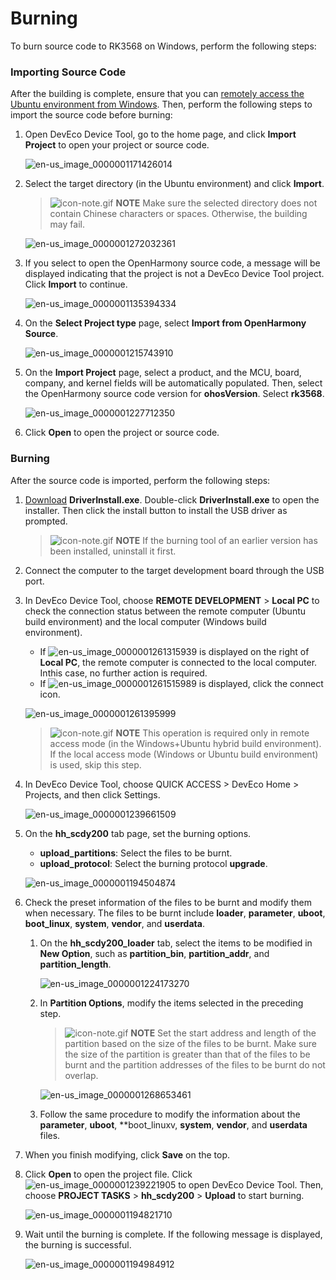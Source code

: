 # Burning


To burn source code to RK3568 on Windows, perform the following steps:


### Importing Source Code

After the building is complete, ensure that you can [remotely access the Ubuntu environment from Windows](../quick-start/quickstart-standard-env-setup.md). Then, perform the following steps to import the source code before burning:

1. Open DevEco Device Tool, go to the home page, and click **Import Project** to open your project or source code.

   ![en-us_image_0000001171426014](figures/en-us_image_0000001171426014.png)

2. Select the target directory (in the Ubuntu environment) and click **Import**.

   > ![icon-note.gif](public_sys-resources/icon-note.gif) **NOTE**
   > Make sure the selected directory does not contain Chinese characters or spaces. Otherwise, the building may fail.

   ![en-us_image_0000001272032361](figures/en-us_image_0000001272032361.png)

3. If you select to open the OpenHarmony source code, a message will be displayed indicating that the project is not a DevEco Device Tool project. Click **Import** to continue.

   ![en-us_image_0000001135394334](figures/en-us_image_0000001135394334.png)

4. On the **Select Project type** page, select **Import from OpenHarmony Source**.

   ![en-us_image_0000001215743910](figures/en-us_image_0000001215743910.png)

5. On the **Import Project** page, select a product, and the MCU, board, company, and kernel fields will be automatically populated. Then, select the OpenHarmony source code version for **ohosVersion**. Select **rk3568**.

   ![en-us_image_0000001227712350](figures/en-us_image_0000001227712350.png)

6. Click **Open** to open the project or source code.


### Burning

After the source code is imported, perform the following steps:

1. [Download](https://gitee.com/hihope_iot/docs/blob/master/HiHope_DAYU200/%E7%83%A7%E5%86%99%E5%B7%A5%E5%85%B7%E5%8F%8A%E6%8C%87%E5%8D%97/windows/DriverAssitant_v5.1.1.zip) **DriverInstall.exe**. Double-click **DriverInstall.exe** to open the installer. Then click the install button to install the USB driver as prompted.
   > ![icon-note.gif](public_sys-resources/icon-note.gif) **NOTE**
   > If the burning tool of an earlier version has been installed, uninstall it first.

2. Connect the computer to the target development board through the USB port.

3. In DevEco Device Tool, choose **REMOTE DEVELOPMENT** > **Local PC** to check the connection status between the remote computer (Ubuntu build environment) and the local computer (Windows build environment).

   - If ![en-us_image_0000001261315939](figures/en-us_image_0000001261315939.png) is displayed on the right of **Local PC**, the remote computer is connected to the local computer. Inthis case, no further action is required.
   - If ![en-us_image_0000001261515989](figures/en-us_image_0000001261515989.png) is displayed, click the connect icon.

   ![en-us_image_0000001261395999](figures/en-us_image_0000001261395999.png)

   > ![icon-note.gif](public_sys-resources/icon-note.gif) **NOTE**
   > This operation is required only in remote access mode (in the Windows+Ubuntu hybrid build environment). If the local access mode (Windows or Ubuntu build environment) is used, skip this step.

4. In DevEco Device Tool, choose QUICK ACCESS > DevEco Home > Projects, and then click Settings.

   ![en-us_image_0000001239661509](figures/en-us_image_0000001239661509.png)

5. On the **hh_scdy200** tab page, set the burning options.

   - **upload_partitions**: Select the files to be burnt.
   - **upload_protocol**: Select the burning protocol **upgrade**.

   ![en-us_image_0000001194504874](figures/en-us_image_0000001194504874.png)

6. Check the preset information of the files to be burnt and modify them when necessary. The files to be burnt include **loader**, **parameter**, **uboot**, **boot_linux**, **system**, **vendor**, and **userdata**.

   1. On the **hh_scdy200_loader** tab, select the items to be modified in **New Option**, such as **partition_bin**, **partition_addr**, and **partition_length**.

       ![en-us_image_0000001224173270](figures/en-us_image_0000001224173270.png)

   2. In **Partition Options**, modify the items selected in the preceding step.

       > ![icon-note.gif](public_sys-resources/icon-note.gif) **NOTE**
       > Set the start address and length of the partition based on the size of the files to be burnt. Make sure the size of the partition is greater than that of the files to be burnt and the partition addresses of the files to be burnt do not overlap.

       ![en-us_image_0000001268653461](figures/en-us_image_0000001268653461.png)

   3. Follow the same procedure to modify the information about the **parameter**, **uboot**, **boot_linuxv, **system**, **vendor**, and **userdata** files.

7. When you finish modifying, click **Save** on the top.

8. Click **Open** to open the project file. Click ![en-us_image_0000001239221905](figures/en-us_image_0000001239221905.png) to open DevEco Device Tool. Then, choose **PROJECT TASKS** > **hh_scdy200** > **Upload** to start burning.

   ![en-us_image_0000001194821710](figures/en-us_image_0000001194821710.png)

9. Wait until the burning is complete. If the following message is displayed, the burning is successful.

   ![en-us_image_0000001194984912](figures/en-us_image_0000001194984912.png)
